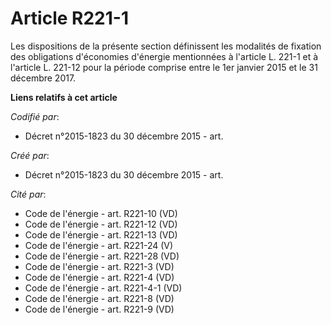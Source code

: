 # Article R221-1

Les dispositions de la présente section définissent les modalités de fixation des obligations d'économies d'énergie
mentionnées à l'article L. 221-1 et à l'article L. 221-12 pour la période comprise entre le 1er janvier 2015 et le 31
décembre 2017.

**Liens relatifs à cet article**

_Codifié par_:

  - Décret n°2015-1823 du 30 décembre 2015 - art.

_Créé par_:

  - Décret n°2015-1823 du 30 décembre 2015 - art.

_Cité par_:

  - Code de l'énergie - art. R221-10 (VD)
  - Code de l'énergie - art. R221-12 (VD)
  - Code de l'énergie - art. R221-13 (VD)
  - Code de l'énergie - art. R221-24 (V)
  - Code de l'énergie - art. R221-28 (VD)
  - Code de l'énergie - art. R221-3 (VD)
  - Code de l'énergie - art. R221-4 (VD)
  - Code de l'énergie - art. R221-4-1 (VD)
  - Code de l'énergie - art. R221-8 (VD)
  - Code de l'énergie - art. R221-9 (VD)
